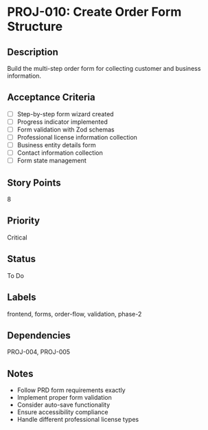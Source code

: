 # PROJ-010: Create Order Form Structure

## Description
Build the multi-step order form for collecting customer and business information.

## Acceptance Criteria
- [ ] Step-by-step form wizard created
- [ ] Progress indicator implemented
- [ ] Form validation with Zod schemas
- [ ] Professional license information collection
- [ ] Business entity details form
- [ ] Contact information collection
- [ ] Form state management

## Story Points
8

## Priority
Critical

## Status
To Do

## Labels
frontend, forms, order-flow, validation, phase-2

## Dependencies
PROJ-004, PROJ-005

## Notes
- Follow PRD form requirements exactly
- Implement proper form validation
- Consider auto-save functionality
- Ensure accessibility compliance
- Handle different professional license types
